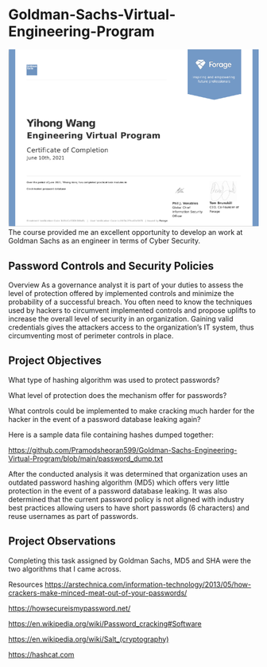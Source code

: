 # Goldman-Sachs-Virtual-Engineering-Program
![Images](https://github.com/wangyihong-yvonne/Goldman-Sachs-Virtual-Engineering-Program/blob/main/Screen%20Shot%202021-06-10%20at%207.05.49%20PM.png)
The course provided me an excellent opportunity to develop an work at Goldman Sachs as an engineer in terms of Cyber Security.

## Password Controls and Security Policies
Overview
As a governance analyst it is part of your duties to assess the level of protection offered by implemented controls and minimize the probability of a successful breach. You often need to know the techniques used by hackers to circumvent implemented controls and propose uplifts to increase the overall level of security in an organization. Gaining valid credentials gives the attackers access to the organization’s IT system, thus circumventing most of perimeter controls in place.

## Project Objectives
What type of hashing algorithm was used to protect passwords?

What level of protection does the mechanism offer for passwords?

What controls could be implemented to make cracking much harder for the hacker in the event of a password database leaking again?

Here is a sample data file containing hashes dumped together:

https://github.com/Pramodsheoran599/Goldman-Sachs-Engineering-Virtual-Program/blob/main/password_dump.txt

After the conducted analysis it was determined that organization uses an outdated password hashing algorithm (MD5) which offers very little protection in the event of a password database leaking. It was also determined that the current password policy is not aligned with industry best practices allowing users to have short passwords (6 characters) and reuse usernames as part of passwords.

## Project Observations
Completing this task assigned by Goldman Sachs, MD5 and SHA were the two algorithms that I came across.

Resources
https://arstechnica.com/information-technology/2013/05/how-crackers-make-minced-meat-out-of-your-passwords/

https://howsecureismypassword.net/

https://en.wikipedia.org/wiki/Password_cracking#Software

https://en.wikipedia.org/wiki/Salt_(cryptography)

https://hashcat.com
